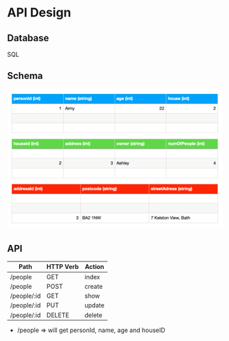 # API Design

## Database

SQL

## Schema

![schema](<./personid%20(int).png>)

## API

| Path        | HTTP Verb | Action |
| ----------- | --------- | ------ |
| /people     | GET       | index  |
| /people     | POST      | create |
| /people/:id | GET       | show   |
| /people/:id | PUT       | update |
| /people/:id | DELETE    | delete |

- /people => will get personId, name, age and houseID
